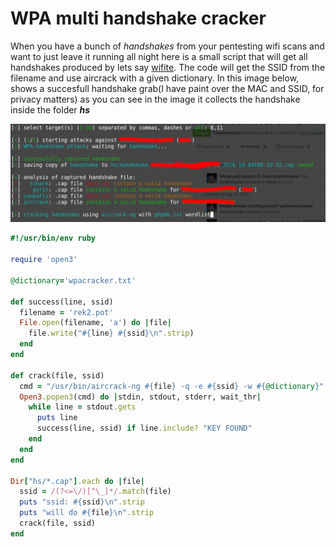 # WPA multi handshake cracker

When you have a bunch of _handshakes_ from your pentesting wifi scans and want to just leave it running all night here is a small script that will get all handshakes produced by lets say [wifite](https://github.com/derv82/wifite2 "Wifite"). The code will get the SSID from the filename and use aircrack with a given dictionary.
In this image below, shows a succesfull handshake grab(I have paint over the MAC and SSID, for privacy matters)
as you can see in the image it collects the handshake inside the folder **_hs_**

![](/assets/wifite-capture.png)



```ruby
#!/usr/bin/env ruby

require 'open3'

@dictionary='wpacracker.txt'

def success(line, ssid)
  filename = 'rek2.pot'
  File.open(filename, 'a') do |file| 
    file.write("#{line} #{ssid}\n".strip) 
  end
end

def crack(file, ssid)
  cmd = "/usr/bin/aircrack-ng #{file} -q -e #{ssid} -w #{@dictionary}"
  Open3.popen3(cmd) do |stdin, stdout, stderr, wait_thr|
    while line = stdout.gets
      puts line
      success(line, ssid) if line.include? "KEY FOUND"
    end
  end
end

Dir["hs/*.cap"].each do |file|
  ssid = /(?<=\/)[^\_]*/.match(file)
  puts "ssid: #{ssid}\n".strip
  puts "will do #{file}\n".strip
  crack(file, ssid)
end
```